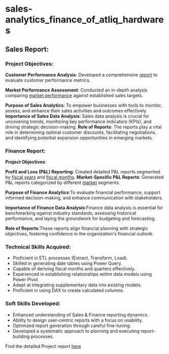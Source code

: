 # sales-analytics_finance_of_atliq_hardwares

## Sales Report:

### Project Objectives:

**Customer Performance Analysis**: Developed a comprehensive [report](https://github.com/jaison-1920/sales-analytics_finance_of_atliq_hardwares/blob/main/customer_performance_report.pdf) to evaluate customer performance metrics.

**Market Performance Assessment**: Conducted an in-depth analysis comparing [market performance](https://github.com/jaison-1920/sales-analytics_finance_of_atliq_hardwares/blob/main/market_performance_vs_target.pdf) against established sales targets.

**Purpose of Sales Analytics**:
To empower businesses with tools to monitor, assess, and enhance their sales activities and outcomes effectively.
**Importance of Sales Data Analysis**:
Sales data analysis is crucial for uncovering trends, monitoring key performance indicators (KPIs), and driving strategic decision-making.
**Role of Reports**:
The reports play a vital role in determining optimal customer discounts, facilitating negotiations, and identifying potential expansion opportunities in emerging markets.

### Finance Report:

**Project Objectives**:

**Profit and Loss (P&L) Reporting**: Created detailed P&L reports segmented by [fiscal years](https://github.com/jaison-1920/sales-analytics_finance_of_atliq_hardwares/blob/main/P%26L%20Statement%20By%20Fiscal%20Years.pdf) and [fiscal months](https://github.com/jaison-1920/sales-analytics_finance_of_atliq_hardwares/blob/main/P%26L%20Statement%20By%20Fiscal%20Months.pdf).
**Market-Specific P&L Reports**: Generated P&L reports categorized by different [market](https://github.com/jaison-1920/sales-analytics_finance_of_atliq_hardwares/blob/main/P%26L%20Statement%20By%20Markets.pdf) segments.

**Purpose of Finance Analytics**:To evaluate financial performance, support informed decision-making, and enhance communication with stakeholders.

**Importance of Finance Data Analysis**:Finance data analysis is essential for benchmarking against industry standards, assessing historical performance, and laying the groundwork for budgeting and forecasting.

**Role of Reports**:These reports align financial planning with strategic objectives, fostering confidence in the organization's financial outlook.

### Technical Skills Acquired:

* Proficient in ETL processes (Extract, Transform, Load).
* Skilled in generating date tables using Power Query.
* Capable of deriving fiscal months and quarters effectively.
* Experienced in establishing relationships within data models using Power Pivot.
* Adept at integrating supplementary data into existing models.
* Proficient in using DAX to create calculated columns.
 
### Soft Skills Developed:

* Enhanced understanding of Sales & Finance reporting dynamics.
* Ability to design user-centric reports with a focus on usability.
* Optimized report generation through careful fine-tuning.
* Developed a systematic approach to planning and executing report-building processes.

Find the detailed Project report [here](https://github.com/jaison-1920/sales-analytics_finance_of_atliq_hardwares)
